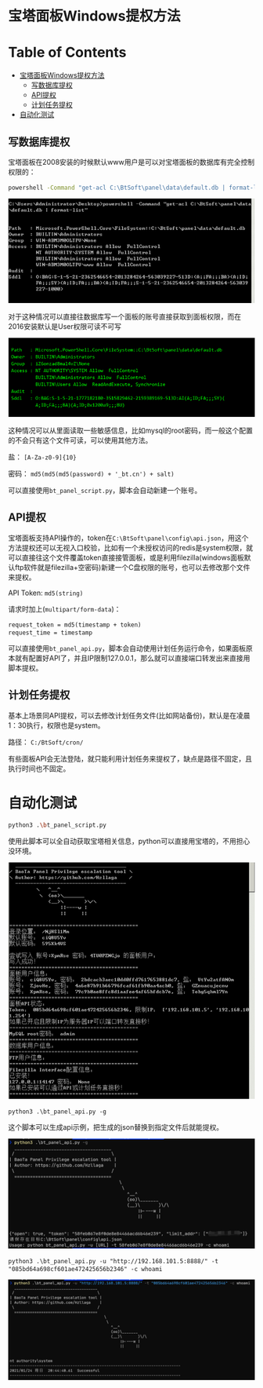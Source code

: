 # 宝塔面板Windows提权方法



Table of Contents
=================

   * [宝塔面板Windows提权方法](#宝塔面板windows提权方法)
      * [写数据库提权](#写数据库提权)
      * [API提权](#api提权)
      * [计划任务提权](#计划任务提权)
   * [自动化测试](#自动化测试)



## 写数据库提权

宝塔面板在2008安装的时候默认www用户是可以对宝塔面板的数据库有完全控制权限的：

```bash
powershell -Command "get-acl C:\BtSoft\panel\data\default.db | format-list"
```

![](imgs/01.png)

对于这种情况可以直接往数据库写一个面板的账号直接获取到面板权限，而在2016安装默认是User权限可读不可写

![](imgs/02.png)

这种情况可以从里面读取一些敏感信息，比如mysql的root密码，而一般这个配置的不会只有这个文件可读，可以使用其他方法。



盐： `[A-Za-z0-9]{10}`

密码： `md5(md5(md5(password) + '_bt.cn') + salt)`

可以直接使用`bt_panel_script.py`，脚本会自动新建一个账号。



## API提权

宝塔面板支持API操作的，token在`C:\BtSoft\panel\config\api.json`，用这个方法提权还可以无视入口校验，比如有一个未授权访问的redis是system权限，就可以直接往这个文件覆盖token直接接管面板，或是利用filezilla(windows面板默认ftp软件就是filezilla+空密码)新建一个C盘权限的账号，也可以去修改那个文件来提权。



API Token: `md5(string)`

请求时加上(`multipart/form-data`)：

```
request_token = md5(timestamp + token)
request_time = timestamp
```

可以直接使用`bt_panel_api.py`，脚本会自动使用计划任务运行命令，如果面板原本就有配置好API了，并且IP限制127.0.0.1，那么就可以直接端口转发出来直接用脚本提权。





## 计划任务提权

基本上场景同API提权，可以去修改计划任务文件(比如网站备份)，默认是在凌晨1：30执行，权限也是system。



路径： `C:/BtSoft/cron/`

有些面板API会无法登陆，就只能利用计划任务来提权了，缺点是路径不固定，且执行时间也不固定。



# 自动化测试

```bash
python3 .\bt_panel_script.py
```

使用此脚本可以全自动获取宝塔相关信息，python可以直接用宝塔的，不用担心没环境。

![](imgs/03.png)

```
python3 .\bt_panel_api.py -g
```

这个脚本可以生成api示例，把生成的json替换到指定文件后就能提权。

![](imgs/04.png)

```
python3 .\bt_panel_api.py -u "http://192.168.101.5:8888/" -t "085bd64a698cf601ae472425656b2346" -c whoami
```

![](imgs/05.png)